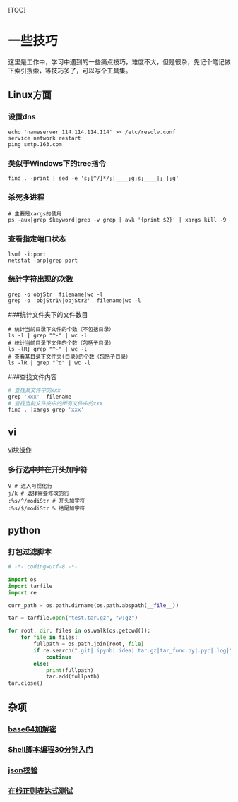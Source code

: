 [TOC]

# 一些技巧

这里是工作中，学习中遇到的一些痛点技巧，难度不大，但是很杂，先记个笔记做下索引搜索，等技巧多了，可以写个工具集。

## Linux方面

### 设置dns
```shell
echo 'nameserver 114.114.114.114' >> /etc/resolv.conf
service network restart
ping smtp.163.com
```

###  类似于Windows下的tree指令
```shell
find . -print | sed -e 's;[^/]*/;|____;g;s;____|; |;g'
```

### 杀死多进程
```shell
# 主要是xargs的使用
ps -aux|grep $keyword|grep -v grep | awk '{print $2}' | xargs kill -9
```

### 查看指定端口状态
```shell
lsof -i:port
netstat -anp|grep port
```

### 统计字符出现的次数
```shell
grep -o objStr  filename|wc -l
grep -o 'objStr1\|objStr2'  filename|wc -l
```

###统计文件夹下的文件数目
```shell
# 统计当前目录下文件的个数（不包括目录）
ls -l | grep "^-" | wc -l
# 统计当前目录下文件的个数（包括子目录）
ls -lR| grep "^-" | wc -l
# 查看某目录下文件夹(目录)的个数（包括子目录）
ls -lR | grep "^d" | wc -l
```
###查找文件内容
```python
# 查找某文件中的xxx
grep 'xxx'  filename
# 查找当前文件夹中的所有文件中的xxx
find . |xargs grep 'xxx'
```
## vi
[vi块操作](https://blog.csdn.net/sinat_36053757/article/details/78183506)
### 多行选中并在开头加字符
```vi
V # 进入可视化行
j/k # 选择需要修改的行
:%s/^/modiStr # 开头加字符
:%s/$/modiStr % 结尾加字符
```

## python

### 打包过滤脚本
```python
# -*- coding=utf-8 -*-

import os
import tarfile
import re

curr_path = os.path.dirname(os.path.abspath(__file__))

tar = tarfile.open("test.tar.gz", "w:gz")

for root, dir, files in os.walk(os.getcwd()):
    for file in files:
        fullpath = os.path.join(root, file)
        if re.search(".git|.ipynb|.idea|.tar.gz|tar_func.py|.pyc|.log|", fullpath):
            continue
        else:
            print(fullpath)
            tar.add(fullpath)
tar.close()
```

## 杂项
### [base64加解密](https://www.bejson.com/enc/base64/)

### [Shell脚本编程30分钟入门](https://github.com/qinjx/30min_guides/blob/master/shell.md)

### [json校验](https://www.bejson.com/)

### [在线正则表达式测试](http://tool.oschina.net/regex)